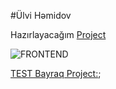 #Ülvi Həmidov


Hazırlayacağım [Project](http://innovationplans.com/idesign/buka/minimal.html)

<img src="https://www.pngitem.com/pimgs/m/519-5194865_html-css-js-html-5-hd-png-download.png" alt="FRONTEND">

[TEST Bayraq Project:](https://rawcdn.githack.com/UlviHamidov/PragmatechFoundationProject/fd92f9b5861a113dc63731802b85f67848424669/index.html);
